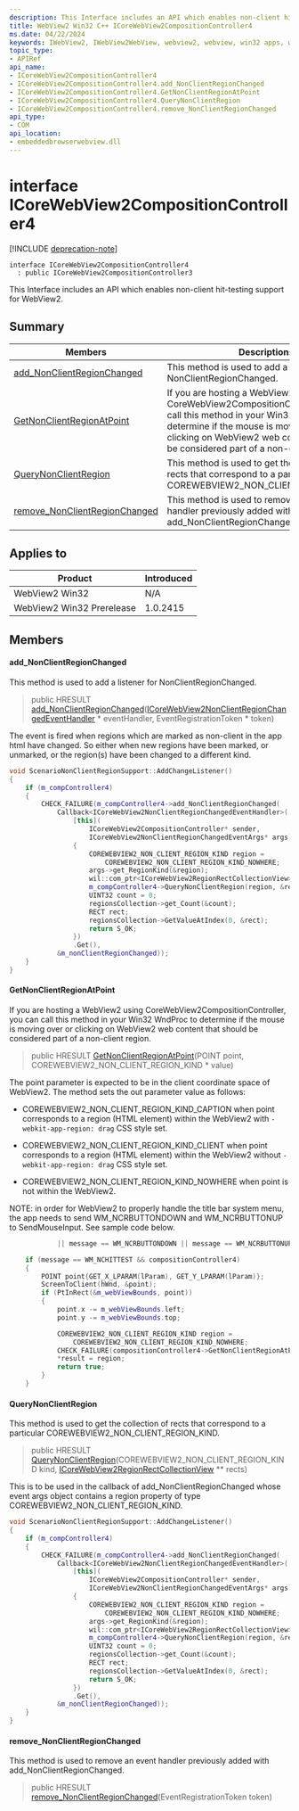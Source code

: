 ```yaml
---
description: This Interface includes an API which enables non-client hit-testing support for WebView2.
title: WebView2 Win32 C++ ICoreWebView2CompositionController4
ms.date: 04/22/2024
keywords: IWebView2, IWebView2WebView, webview2, webview, win32 apps, win32, edge, ICoreWebView2, ICoreWebView2Controller, browser control, edge html, ICoreWebView2CompositionController4
topic_type: 
- APIRef
api_name:
- ICoreWebView2CompositionController4
- ICoreWebView2CompositionController4.add_NonClientRegionChanged
- ICoreWebView2CompositionController4.GetNonClientRegionAtPoint
- ICoreWebView2CompositionController4.QueryNonClientRegion
- ICoreWebView2CompositionController4.remove_NonClientRegionChanged
api_type:
- COM
api_location:
- embeddedbrowserwebview.dll
---
```


# interface ICoreWebView2CompositionController4

[!INCLUDE [deprecation-note](../includes/deprecation-note.md)]

```
interface ICoreWebView2CompositionController4
  : public ICoreWebView2CompositionController3
```

This Interface includes an API which enables non-client hit-testing support for WebView2.

## Summary

 Members                        | Descriptions
--------------------------------|---------------------------------------------
[add_NonClientRegionChanged](#add_nonclientregionchanged) | This method is used to add a listener for NonClientRegionChanged.
[GetNonClientRegionAtPoint](#getnonclientregionatpoint) | If you are hosting a WebView2 using CoreWebView2CompositionController, you can call this method in your Win32 WndProc to determine if the mouse is moving over or clicking on WebView2 web content that should be considered part of a non-client region.
[QueryNonClientRegion](#querynonclientregion) | This method is used to get the collection of rects that correspond to a particular COREWEBVIEW2_NON_CLIENT_REGION_KIND.
[remove_NonClientRegionChanged](#remove_nonclientregionchanged) | This method is used to remove an event handler previously added with add_NonClientRegionChanged.

## Applies to

Product                         | Introduced
--------------------------------|---------------------------------------------
WebView2 Win32            |    N/A
WebView2 Win32 Prerelease |    1.0.2415

## Members

#### add_NonClientRegionChanged

This method is used to add a listener for NonClientRegionChanged.

> public HRESULT [add_NonClientRegionChanged](#add_nonclientregionchanged)([ICoreWebView2NonClientRegionChangedEventHandler](icorewebview2nonclientregionchangedeventhandler.md#icorewebview2nonclientregionchangedeventhandler) * eventHandler, EventRegistrationToken * token)

The event is fired when regions which are marked as non-client in the app html have changed. So either when new regions have been marked, or unmarked, or the region(s) have been changed to a different kind.

```cpp
void ScenarioNonClientRegionSupport::AddChangeListener()
{
    if (m_compController4)
    {
        CHECK_FAILURE(m_compController4->add_NonClientRegionChanged(
            Callback<ICoreWebView2NonClientRegionChangedEventHandler>(
                [this](
                    ICoreWebView2CompositionController* sender,
                    ICoreWebView2NonClientRegionChangedEventArgs* args) -> HRESULT
                {
                    COREWEBVIEW2_NON_CLIENT_REGION_KIND region =
                        COREWEBVIEW2_NON_CLIENT_REGION_KIND_NOWHERE;
                    args->get_RegionKind(&region);
                    wil::com_ptr<ICoreWebView2RegionRectCollectionView> regionsCollection;
                    m_compController4->QueryNonClientRegion(region, &regionsCollection);
                    UINT32 count = 0;
                    regionsCollection->get_Count(&count);
                    RECT rect;
                    regionsCollection->GetValueAtIndex(0, &rect);
                    return S_OK;
                })
                .Get(),
            &m_nonClientRegionChanged));
    }
}
```

#### GetNonClientRegionAtPoint

If you are hosting a WebView2 using CoreWebView2CompositionController, you can call this method in your Win32 WndProc to determine if the mouse is moving over or clicking on WebView2 web content that should be considered part of a non-client region.

> public HRESULT [GetNonClientRegionAtPoint](#getnonclientregionatpoint)(POINT point, COREWEBVIEW2_NON_CLIENT_REGION_KIND * value)

The point parameter is expected to be in the client coordinate space of WebView2. The method sets the out parameter value as follows:

* COREWEBVIEW2_NON_CLIENT_REGION_KIND_CAPTION when point corresponds to a region (HTML element) within the WebView2 with `-webkit-app-region: drag` CSS style set.

* COREWEBVIEW2_NON_CLIENT_REGION_KIND_CLIENT when point corresponds to a region (HTML element) within the WebView2 without `-webkit-app-region: drag` CSS style set.

* COREWEBVIEW2_NON_CLIENT_REGION_KIND_NOWHERE when point is not within the WebView2.

NOTE: in order for WebView2 to properly handle the title bar system menu, the app needs to send WM_NCRBUTTONDOWN and WM_NCRBUTTONUP to SendMouseInput. See sample code below. 
```cpp
            || message == WM_NCRBUTTONDOWN || message == WM_NCRBUTTONUP
```

```cpp
    if (message == WM_NCHITTEST && compositionController4)
    {
        POINT point{GET_X_LPARAM(lParam), GET_Y_LPARAM(lParam)};
        ScreenToClient(hWnd, &point);
        if (PtInRect(&m_webViewBounds, point))
        {
            point.x -= m_webViewBounds.left;
            point.y -= m_webViewBounds.top;

            COREWEBVIEW2_NON_CLIENT_REGION_KIND region =
                COREWEBVIEW2_NON_CLIENT_REGION_KIND_NOWHERE;
            CHECK_FAILURE(compositionController4->GetNonClientRegionAtPoint(point, &region));
            *result = region;
            return true;
        }
    }
```

#### QueryNonClientRegion

This method is used to get the collection of rects that correspond to a particular COREWEBVIEW2_NON_CLIENT_REGION_KIND.

> public HRESULT [QueryNonClientRegion](#querynonclientregion)(COREWEBVIEW2_NON_CLIENT_REGION_KIND kind, [ICoreWebView2RegionRectCollectionView](icorewebview2regionrectcollectionview.md#icorewebview2regionrectcollectionview) ** rects)

This is to be used in the callback of add_NonClientRegionChanged whose event args object contains a region property of type COREWEBVIEW2_NON_CLIENT_REGION_KIND.

```cpp
void ScenarioNonClientRegionSupport::AddChangeListener()
{
    if (m_compController4)
    {
        CHECK_FAILURE(m_compController4->add_NonClientRegionChanged(
            Callback<ICoreWebView2NonClientRegionChangedEventHandler>(
                [this](
                    ICoreWebView2CompositionController* sender,
                    ICoreWebView2NonClientRegionChangedEventArgs* args) -> HRESULT
                {
                    COREWEBVIEW2_NON_CLIENT_REGION_KIND region =
                        COREWEBVIEW2_NON_CLIENT_REGION_KIND_NOWHERE;
                    args->get_RegionKind(&region);
                    wil::com_ptr<ICoreWebView2RegionRectCollectionView> regionsCollection;
                    m_compController4->QueryNonClientRegion(region, &regionsCollection);
                    UINT32 count = 0;
                    regionsCollection->get_Count(&count);
                    RECT rect;
                    regionsCollection->GetValueAtIndex(0, &rect);
                    return S_OK;
                })
                .Get(),
            &m_nonClientRegionChanged));
    }
}
```

#### remove_NonClientRegionChanged

This method is used to remove an event handler previously added with add_NonClientRegionChanged.

> public HRESULT [remove_NonClientRegionChanged](#remove_nonclientregionchanged)(EventRegistrationToken token)

